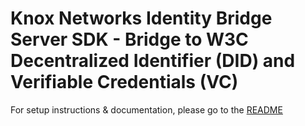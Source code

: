 # Knox Networks Identity Bridge Server SDK - Bridge to W3C Decentralized Identifier (DID) and Verifiable Credentials (VC)
For setup instructions & documentation, please go to the [README](../../README.md)
